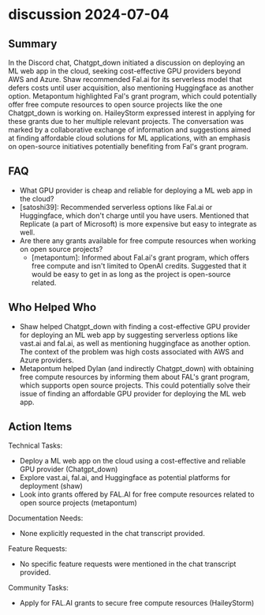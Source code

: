 # discussion 2024-07-04

## Summary
 In the Discord chat, Chatgpt_down initiated a discussion on deploying an ML web app in the cloud, seeking cost-effective GPU providers beyond AWS and Azure. Shaw recommended Fal.ai for its serverless model that defers costs until user acquisition, also mentioning Huggingface as another option. Metapontum highlighted Fal's grant program, which could potentially offer free compute resources to open source projects like the one Chatgpt_down is working on. HaileyStorm expressed interest in applying for these grants due to her multiple relevant projects. The conversation was marked by a collaborative exchange of information and suggestions aimed at finding affordable cloud solutions for ML applications, with an emphasis on open-source initiatives potentially benefiting from Fal's grant program.

## FAQ
 - What GPU provider is cheap and reliable for deploying a ML web app in the cloud?
  - [satoshi39]: Recommended serverless options like Fal.ai or Huggingface, which don't charge until you have users. Mentioned that Replicate (a part of Microsoft) is more expensive but easy to integrate as well.
- Are there any grants available for free compute resources when working on open source projects?
  - [metapontum]: Informed about Fal.ai's grant program, which offers free compute and isn't limited to OpenAI credits. Suggested that it would be easy to get in as long as the project is open-source related.

## Who Helped Who
 - Shaw helped Chatgpt_down with finding a cost-effective GPU provider for deploying an ML web app by suggesting serverless options like vast.ai and fal.ai, as well as mentioning huggingface as another option. The context of the problem was high costs associated with AWS and Azure providers.
- Metapontum helped Dylan (and indirectly Chatgpt_down) with obtaining free compute resources by informing them about FAL's grant program, which supports open source projects. This could potentially solve their issue of finding an affordable GPU provider for deploying the ML web app.

## Action Items
 Technical Tasks:
  - Deploy a ML web app on the cloud using a cost-effective and reliable GPU provider (Chatgpt_down)
  - Explore vast.ai, fal.ai, and Huggingface as potential platforms for deployment (shaw)
  - Look into grants offered by FAL.AI for free compute resources related to open source projects (metapontum)

Documentation Needs:
  - None explicitly requested in the chat transcript provided.

Feature Requests:
  - No specific feature requests were mentioned in the chat transcript provided.

Community Tasks:
  - Apply for FAL.AI grants to secure free compute resources (HaileyStorm)

